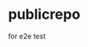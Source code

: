 # publicrepo
for e2e test

































































































































































































































































































































































































































































































































































































































































































































































































































































































































































































































































































































































































































































































































































































































































































































































































































































































































































































































































































































































































































































































































































































































































